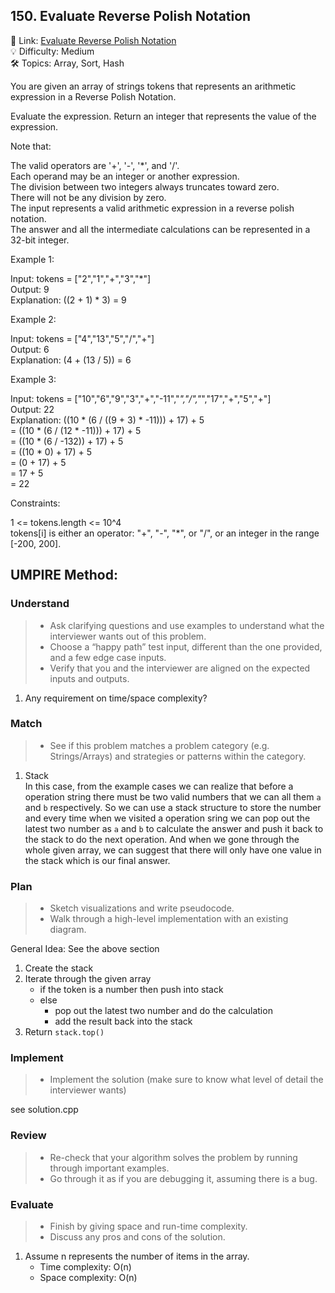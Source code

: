 ## 150. Evaluate Reverse Polish Notation
🔗 Link: [Evaluate Reverse Polish Notation](https://leetcode.com/problems/evaluate-reverse-polish-notation/description/)  
💡 Difficulty: Medium  
🛠️ Topics: Array, Sort, Hash  

You are given an array of strings tokens that represents an arithmetic expression in a Reverse Polish Notation.

Evaluate the expression. Return an integer that represents the value of the expression.

Note that:

The valid operators are '+', '-', '*', and '/'.  
Each operand may be an integer or another expression.  
The division between two integers always truncates toward zero.  
There will not be any division by zero.  
The input represents a valid arithmetic expression in a reverse polish notation.  
The answer and all the intermediate calculations can be represented in a 32-bit integer.  
 

Example 1:  

Input: tokens = ["2","1","+","3","*"]  
Output: 9  
Explanation: ((2 + 1) * 3) = 9  

Example 2:  

Input: tokens = ["4","13","5","/","+"]  
Output: 6  
Explanation: (4 + (13 / 5)) = 6  

Example 3:  

Input: tokens = ["10","6","9","3","+","-11","*","/","*","17","+","5","+"]  
Output: 22  
Explanation: ((10 * (6 / ((9 + 3) * -11))) + 17) + 5  
= ((10 * (6 / (12 * -11))) + 17) + 5  
= ((10 * (6 / -132)) + 17) + 5  
= ((10 * 0) + 17) + 5  
= (0 + 17) + 5  
= 17 + 5  
= 22  
  

Constraints:

1 <= tokens.length <= 10^4  
tokens[i] is either an operator: "+", "-", "*", or "/", or an integer in the range [-200, 200].  

## UMPIRE Method:

### Understand
> - Ask clarifying questions and use examples to understand what the interviewer wants out of this problem.
> - Choose a “happy path” test input, different than the one provided, and a few edge case inputs.
> - Verify that you and the interviewer are aligned on the expected inputs and outputs.
1. Any requirement on time/space complexity?
### Match
> - See if this problem matches a problem category (e.g. Strings/Arrays) and strategies or patterns within the category.
1. Stack  
   In this case, from the example cases we can realize that before a operation string there must be two valid numbers that we can all them `a` and `b` respectively. So we can use a
   stack structure to store the number and every time when we visited a operation sring we can pop out the latest two number as `a` and `b` to calculate the answer and push it back to
   the stack to do the next operation. And when we gone through the whole given array, we can suggest that there will only have one value in the stack which is our final answer.
### Plan
> - Sketch visualizations and write pseudocode.
> - Walk through a high-level implementation with an existing diagram.

General Idea: See the above section
1. Create the stack
2. Iterate through the given array
   - if the token is a number then push into stack
   - else
     - pop out the latest two number and do the calculation
     - add the result back into the stack
3. Return `stack.top()`

### Implement
> - Implement the solution (make sure to know what level of detail the interviewer wants)  

see solution.cpp
### Review
> - Re-check that your algorithm solves the problem by running through important examples.
> - Go through it as if you are debugging it, assuming there is a bug.
### Evaluate
> - Finish by giving space and run-time complexity.
> - Discuss any pros and cons of the solution.
1. Assume n represents the number of items in the array.
   - Time complexity: O(n)
   - Space complexity: O(n)

